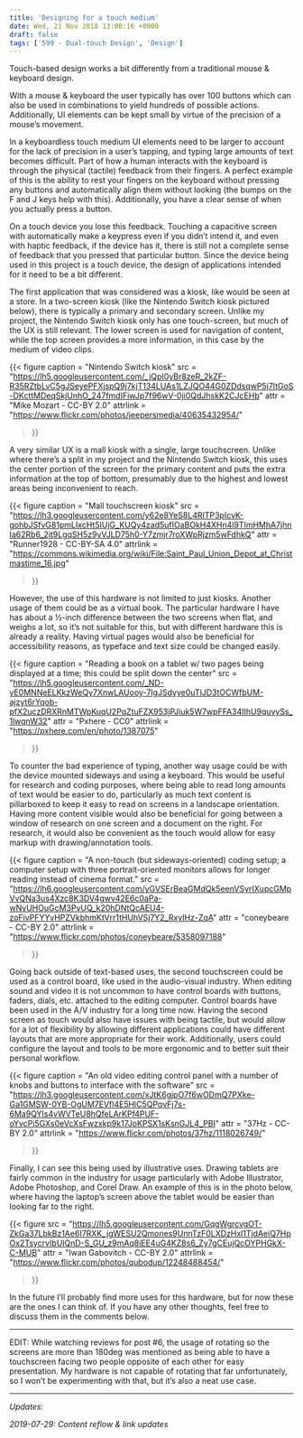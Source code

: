 ```yaml
---
title: 'Designing for a touch medium'
date: Wed, 21 Nov 2018 13:00:16 +0000
draft: false
tags: ['599 - Dual-touch Design', 'Design']
---
```


Touch-based design works a bit differently from a traditional mouse & keyboard design.

<!--more-->

With a mouse & keyboard the user typically has over 100 buttons which can also be used in combinations to yield hundreds of possible actions.
Additionally, UI elements can be kept small by virtue of the precision of a mouse’s movement.

In a keyboardless touch medium UI elements need to be larger to account for the lack of precision in a user’s tapping, and typing large amounts of text becomes difficult.
Part of how a human interacts with the keyboard is through the physical (tactile) feedback from their fingers.
A perfect example of this is the ability to rest your fingers on the keyboard without pressing any buttons and automatically align them without looking (the bumps on the F and J keys help with this).
Additionally, you have a clear sense of when you actually press a button.

On a touch device you lose this feedback.
Touching a capacitive screen with automatically make a keypress even if you didn’t intend it, and even with haptic feedback, if the device has it, there is still not a complete sense of feedback that you pressed that particular button.
Since the device being used in this project is a touch device, the design of applications intended for it need to be a bit different.

The first application that was considered was a kiosk, like would be seen at a store.
In a two-screen kiosk (like the Nintendo Switch kiosk pictured below), there is typically a primary and secondary screen.
Unlike my project, the Nintendo Switch kiosk only has one touch-screen, but much of the UX is still relevant.
The lower screen is used for navigation of content, while the top screen provides a more information, in this case by the medium of video clips.

{{< figure
    caption = "Nintendo Switch kiosk"
    src = "https://lh5.googleusercontent.com/_jQpI0yBr8zeR_2kZF-R35RZtbLvC5gJSeyePFXjspQ9j7kjT134LUAs1LZJQO44G0ZDdsqwP5j7ItGoS-DKcttMDeqSkjUnhO_247fmdIFiwJp7f96wV-0ji0QdJhskK2CJcEHb"
    attr = "Mike Mozart - CC-BY 2.0"
    attrlink = "https://www.flickr.com/photos/jeepersmedia/40635432954/"
>}}



A very similar UX is a mall kiosk with a single, large touchscreen. Unlike where there’s a split in my project and the Nintendo Switch kiosk, this uses the center portion of the screen for the primary content and puts the extra information at the top of bottom, presumably due to the highest and lowest areas being inconvenient to reach.

{{< figure
    caption = "Mall touchscreen kiosk"
    src = "https://lh3.googleusercontent.com/y62e8YeS8L4RITP3pIcvK-gohbJSfvG81pmLIxcHt5IUjG_KUQy4zad5ufIOaBOkH4XHn4l9TImHMhA7jhnIa62Rb6_2jt9LgqSH5z9yVJLD75h0-Y7zmjr7roXWpRjzm5wFdhkQ"
    attr = "Runner1928 - CC-BY-SA 4.0"
    attrlink = "https://commons.wikimedia.org/wiki/File:Saint_Paul_Union_Depot_at_Christmastime_16.jpg"
>}}

However, the use of this hardware is not limited to just kiosks. Another usage of them could be as a virtual book. The particular hardware I have has about a ½-inch difference between the two screens when flat, and weighs a lot, so it’s not suitable for this, but with different hardware this is already a reality. Having virtual pages would also be beneficial for accessibility reasons, as typeface and text size could be changed easily.

{{< figure
    caption = "Reading a book on a tablet w/ two pages being displayed at a time; this could be split down the center"
    src = "https://lh5.googleusercontent.com/_ND-yE0MNNeELKkzWeQy7XnwLAUooy-7IgJSdyye0uTlJD3tOCWfbUM-ajzyt6rYqob-pfX2uczDRXRnMTWpKuqU2PqZtuFZX953jPJiuk5W7wpFFA34IIhU9quvySs_1lwqnW32"
    attr = "Pxhere - CC0"
    attrlink = "https://pxhere.com/en/photo/1387075"
>}}

To counter the bad experience of typing, another way usage could be with the device mounted sideways and using a keyboard. This would be useful for research and coding purposes, where being able to read long amounts of text would be easier to do, particularly as much text content is pillarboxed to keep it easy to read on screens in a landscape orientation. Having more content visible would also be beneficial for going between a window of research on one screen and a document on the right. For research, it would also be convenient as the touch would allow for easy markup with drawing/annotation tools.

{{< figure
    caption = "A non-touch (but sideways-oriented) coding setup; a computer setup with three portrait-oriented monitors allows for longer reading instead of cinema format."
    src = "https://lh6.googleusercontent.com/yGVSErBeaGMdQk5eenVSyrIXupcGMpVvQNa3us4Xzc8K3DV4gwv42E6c0aPa-wNvUHOuGcM3PvUQ_k20hDNtQcAEU4-zoFivPFYYvHPZVkbhmKtVrr1tHUhVSj7Y2_RxyIHz-ZqA"
    attr = "coneybeare - CC-BY 2.0"
    attrlink = "https://www.flickr.com/photos/coneybeare/5358097188"
>}}

Going back outside of text-based uses, the second touchscreen could be used as a control board, like used in the audio-visual industry. When editing sound and video it is not uncommon to have control boards with buttons, faders, dials, etc. attached to the editing computer. Control boards have been used in the A/V industry for a long time now. Having the second screen as touch would also have issues with being tactile, but would allow for a lot of flexibility by allowing different applications could have different layouts that are more appropriate for their work. Additionally, users could configure the layout and tools to be more ergonomic and to better suit their personal workflow.

{{< figure
    caption = "An old video editing control panel with a number of knobs and buttons to interface with the software"
    src = "https://lh3.googleusercontent.com/xJtK6gjpO7f6wODmQ7PXke-Ga1GMSW-0YB-OgUM7EVfl4E5HlC5QPqvFj7s-6Ma9QYIs4vWVTeU8hQfeLArKPf4PUF-oYvcPi5GXs0eVcXsFwzxkp9k17JoKPSX1sKsnGJL4_PBI"
    attr = "37Hz - CC-BY 2.0"
    attrlink = "https://www.flickr.com/photos/37hz/1118026749/"
>}}

Finally, I can see this being used by illustrative uses. Drawing tablets are fairly common in the industry for usage particularly with Adobe Illustrator, Adobe Photoshop, and Corel Draw. An example of this is in the photo below, where having the laptop’s screen above the tablet would be easier than looking far to the right.

{{< figure
    src = "https://lh5.googleusercontent.com/GqgWgrcvgOT-ZkGa37LbkBz1Ae6I7RXK_jgWESU2Qmones9UnnTzF0LXDzHxl1TjdAeiQ7HpOx2TsycrvIbUlQnD-S_GU_z9mAq8iEE4uG4KZ8s6_Zy7gCEujQcOYPHGkX-C-MUB"
    attr = "Iwan Gabovitch - CC-BY 2.0"
    attrlink = "https://www.flickr.com/photos/qubodup/12248488454/"
>}}

In the future I’ll probably find more uses for this hardware, but for now these are the ones I can think of. If you have any other thoughts, feel free to discuss them in the comments below.

* * *

EDIT: While watching reviews for post #6, the usage of rotating so the screens are more than 180deg was mentioned as being able to have a touchscreen facing two people opposite of each other for easy presentation. My hardware is not capable of rotating that far unfortunately, so I won’t be experimenting with that, but it’s also a neat use case.

---

_Updates:_

_2019-07-29: Content reflow & link updates_
